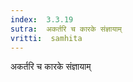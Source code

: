 ```yaml
---
index:  3.3.19
sutra:  अकर्तरि च कारके संज्ञायाम्
vritti:  samhita 
---
```


अकर्तरि च कारके संज्ञायाम्

